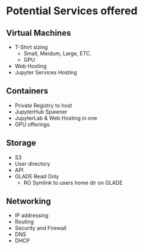 # Potential Services offered

## Virtual Machines

* T-Shirt sizing
    * Small, Meidum, Large, ETC. 
    * GPU
* Web Hosting
* Jupyter Services Hosting

## Containers

* Private Registry to host
* JupyterHub Spawner
* JupyterLab & Web Hosting in one
* GPU offerings

## Storage

* S3
* User directory
* API
* GLADE Read Only
    * RO Symlink to users home dir on GLADE

## Networking

* IP addressing
* Routing
* Security and Firewall
* DNS
* DHCP